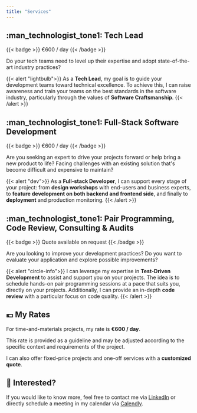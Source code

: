 ```yaml
---
title: "Services"
---
```


## :man_technologist_tone1: Tech Lead
{{< badge >}}
€600 / day
{{< /badge >}}

Do your tech teams need to level up their expertise and adopt state-of-the-art industry practices?

{{< alert "lightbulb">}}
As a **Tech Lead**, my goal is to guide your development teams toward technical excellence.
To achieve this, I can raise awareness and train your teams on the best standards in the software industry,
particularly through the values of **Software Craftsmanship**.
{{< /alert >}}

## :man_technologist_tone1: Full-Stack Software Development
{{< badge >}}
€600 / day
{{< /badge >}}

Are you seeking an expert to drive your projects forward or help bring a new product to life?
Facing challenges with an existing solution that's become difficult and expensive to maintain?

{{< alert "dev">}}
As a **Full-stack Developer**, I can support every stage of your project:
from **design workshops** with end-users and business experts, 
to **feature development on both backend and frontend side**, and finally to **deployment** and production monitoring.
{{< /alert >}}

## :man_technologist_tone1: Pair Programming, Code Review, Consulting & Audits
{{< badge >}}
Quote available on request
{{< /badge >}}

Are you looking to improve your development practices? Do you want to evaluate your application
and explore possible improvements?

{{< alert "circle-info">}}
I can leverage my expertise in **Test-Driven Development** to assist and support you on your projects.
The idea is to schedule hands-on pair programming sessions at a pace that suits you, directly on your projects.
Additionally, I can provide an in-depth **code review** with a particular focus on code quality.
{{< /alert >}}

## :euro: My Rates

For time-and-materials projects, my rate is **€600 / day**.

This rate is provided as a guideline and may be adjusted according to the specific context
and requirements of the project.

I can also offer fixed-price projects and one-off services with a **customized quote**.

## :handshake: Interested?

If you would like to know more, feel free to contact me via [LinkedIn](https://www.linkedin.com/in/atondoux)
or directly schedule a meeting in my calendar via [Calendly](https://calendly.com/atondoux/15min).
